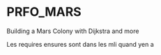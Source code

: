 # PRFO_MARS
Building a Mars Colony with Dijkstra and more

Les requires ensures sont dans les mli quand yen a 